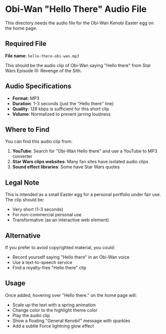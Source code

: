 # Obi-Wan "Hello There" Audio File

This directory needs the audio file for the Obi-Wan Kenobi Easter egg on the home page.

## Required File

**File name**: `hello-there-obi-wan.mp3`

This should be the audio clip of Obi-Wan saying "Hello there" from Star Wars Episode III: Revenge of the Sith.

## Audio Specifications

- **Format**: MP3
- **Duration**: 1-3 seconds (just the "Hello there" line)
- **Quality**: 128 kbps is sufficient for this short clip
- **Volume**: Normalized to prevent jarring loudness

## Where to Find

You can find this audio clip from:

1. **YouTube**: Search for "Obi-Wan Hello there" and use a YouTube to MP3 converter
2. **Star Wars clips websites**: Many fan sites have isolated audio clips
3. **Sound effect libraries**: Some have Star Wars quotes

## Legal Note

This is intended as a small Easter egg for a personal portfolio under fair use. The clip should be:
- Very short (1-3 seconds)
- For non-commercial personal use
- Transformative (as an interactive web element)

## Alternative

If you prefer to avoid copyrighted material, you could:
- Record yourself saying "Hello there" in an Obi-Wan voice
- Use a text-to-speech service
- Find a royalty-free "Hello there" clip

## Usage

Once added, hovering over "Hello there." on the home page will:
- Scale up the text with a spring animation
- Change color to the highlight theme color  
- Play the audio clip
- Show a floating "General Kenobi!" message with sparkles
- Add a subtle Force lightning glow effect 